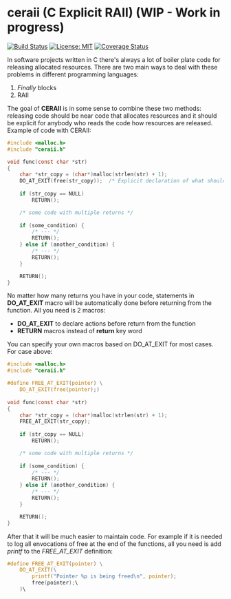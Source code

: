 # ceraii (C Explicit RAII) (WIP - Work in progress)
[![Build Status](https://travis-ci.org/seleznevae/ceraii.svg?branch=master)](https://travis-ci.org/seleznevae/ceraii)
[![License: MIT](https://img.shields.io/badge/License-MIT-yellow.svg)](https://opensource.org/licenses/MIT)
[![Coverage Status](https://coveralls.io/repos/github/seleznevae/ceraii/badge.svg?branch=master)](https://coveralls.io/github/seleznevae/ceraii?branch=master)

In software projects written in C there's always a lot of boiler plate code for releasing allocated resources. 
There are two main ways to deal with these problems in different programming languages:
1. _Finally_ blocks 
2. RAII

The goal of **CERAII** is in some sense to combine these two methods: releasing code should be near code that allocates resources and it should be explicit for anybody who reads the code how resources are released. 
Example of code with CERAII:

```C
#include <malloc.h>
#include "ceraii.h"

void func(const char *str)
{
    char *str_copy = (char*)malloc(strlen(str) + 1);
    DO_AT_EXIT(free(str_copy));  /* Explicit declaration of what should be done before exit from the function */
    
    if (str_copy == NULL) 
        RETURN();

    /* some code with multiple returns */
    
    if (some_condition) {
        /* --- */
        RETURN();
    } else if (another_condition) {
        /* --- */
        RETURN();
    }

    RETURN();
}
```
No matter how many returns you have in your code, statements in  **DO_AT_EXIT** macro will be automatically done before returning from the function. All you need is 2 macros: 
- **DO_AT_EXIT** to declare actions before return from the function
- **RETURN** macros instead of **return** key word 

You can specify your own macros based on DO_AT_EXIT for most cases. For case above:
```C
#include <malloc.h>
#include "ceraii.h"

#define FREE_AT_EXIT(pointer) \
    DO_AT_EXIT(free(pointer);)
    
void func(const char *str)
{
    char *str_copy = (char*)malloc(strlen(str) + 1);
    FREE_AT_EXIT(str_copy);  
    
    if (str_copy == NULL) 
        RETURN();

    /* some code with multiple returns */
    
    if (some_condition) {
        /* --- */
        RETURN();
    } else if (another_condition) {
        /* --- */
        RETURN();
    }

    RETURN();
}
```
After that it will be much easier to maintain code. For example if it is needed to log all envocations of free at the end of the functions, all you need is add _printf_ to the _FREE_AT_EXIT_ definition:
```C
#define FREE_AT_EXIT(pointer) \
    DO_AT_EXIT(\
        printf("Pointer %p is being freed\n", pointer);
        free(pointer);\
    )\
```
